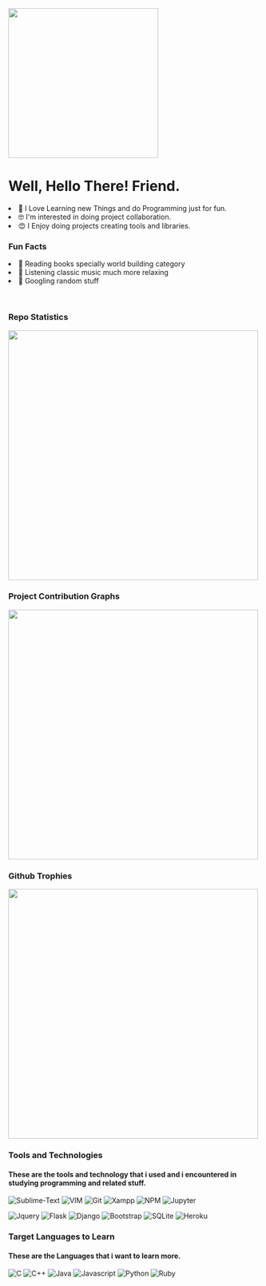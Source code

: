 
<img width="300px" src="https://avatars.githubusercontent.com/u/61897063?v=4" />
<p  width="300px">
  
# Well, Hello There! Friend.

<li> 💚 I Love Learning new Things and do Programming just for fun. </li>
<li> 🤓 I'm interested in doing project collaboration. </li>
<li> 😍 I Enjoy doing projects creating tools and libraries. </li>
</p>

### Fun Facts

<p>
<li> 📗 Reading books specially world building category </li>
<li> 👤 Listening classic music much more relaxing </li>
<li> 🧐 Googling random stuff </li>
</p>

<br>

### Repo Statistics

<img width="500em"  src="https://github-readme-streak-stats.herokuapp.com/?user=marcuwynu23&include_all_commits=true&hide_border=true&theme=dark"/>

### Project Contribution Graphs

<img width="500em"  src="https://activity-graph.herokuapp.com/graph?username=marcuwynu23&theme=dark" />

### Github Trophies

<img width="500em" src="https://github-profile-trophy.vercel.app/?username=marcuwynu23&row=2&column=3&theme=dark)](https://github.com/marcuwynu23/github-profile-trophy" />

### Tools and Technologies 

#### These are the tools and technology that i used and i encountered in studying programming and related stuff.

![Sublime-Text](https://img.shields.io/badge/sublime_text-%23575757.svg?&style=for-the-badge&logo=sublime-text&logoColor=important)
![VIM](https://img.shields.io/badge/VIM-%2311AB00.svg?&style=for-the-badge&logo=vim&logoColor=white)
![Git](https://img.shields.io/badge/GIT-E44C30?style=for-the-badge&logo=git&logoColor=white)
![Xampp](https://img.shields.io/badge/Xampp-F37623?style=for-the-badge&logo=xampp&logoColor=white)
![NPM](https://img.shields.io/badge/npm-CB3837?style=for-the-badge&logo=npm&logoColor=white)
![Jupyter](https://img.shields.io/badge/Jupyter-F37626.svg?&style=for-the-badge&logo=Jupyter&logoColor=white)


![Jquery](https://img.shields.io/badge/jQuery-0769AD?style=for-the-badge&logo=jquery&logoColor=white)
![Flask](https://img.shields.io/badge/Flask-000000?style=for-the-badge&logo=flask&logoColor=white)
![Django](https://img.shields.io/badge/Django-092E20?style=for-the-badge&logo=django&logoColor=green)
![Bootstrap](https://img.shields.io/badge/Bootstrap-563D7C?style=for-the-badge&logo=bootstrap&logoColor=white)
![SQLite](https://img.shields.io/badge/SQLite-07405E?style=for-the-badge&logo=sqlite&logoColor=white)
![Heroku](https://img.shields.io/badge/Heroku-430098?style=for-the-badge&logo=heroku&logoColor=white)


### Target Languages to Learn

#### These are the Languages that i want to learn more.


![C](https://img.shields.io/badge/C-00599C?style=for-the-badge&logo=c&logoColor=white)
![C++](https://img.shields.io/badge/C%2B%2B-00599C?style=for-the-badge&logo=c%2B%2B&logoColor=white)
![Java](https://img.shields.io/badge/Java-ED8B00?style=for-the-badge&logo=java&logoColor=white)
![Javascript](https://img.shields.io/badge/JavaScript-323330?style=for-the-badge&logo=javascript&logoColor=F7DF1E)
![Python](https://img.shields.io/badge/Python-FFD43B?style=for-the-badge&logo=python&logoColor=darkgreen)
![Ruby](https://img.shields.io/badge/Ruby-CC342D?style=for-the-badge&logo=ruby&logoColor=white)
